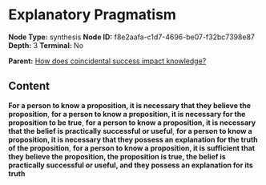 # Explanatory Pragmatism

**Node Type:** synthesis
**Node ID:** f8e2aafa-c1d7-4696-be07-f32bc7398e87
**Depth:** 3
**Terminal:** No

**Parent:** [How does coincidental success impact knowledge?](how-does-coincidental-success-impact-knowledge.md)

## Content

**For a person to know a proposition, it is necessary that they believe the proposition**, **for a person to know a proposition, it is necessary for the proposition to be true**, **for a person to know a proposition, it is necessary that the belief is practically successful or useful**, **for a person to know a proposition, it is necessary that they possess an explanation for the truth of the proposition**, **for a person to know a proposition, it is sufficient that they believe the proposition, the proposition is true, the belief is practically successful or useful, and they possess an explanation for its truth**
